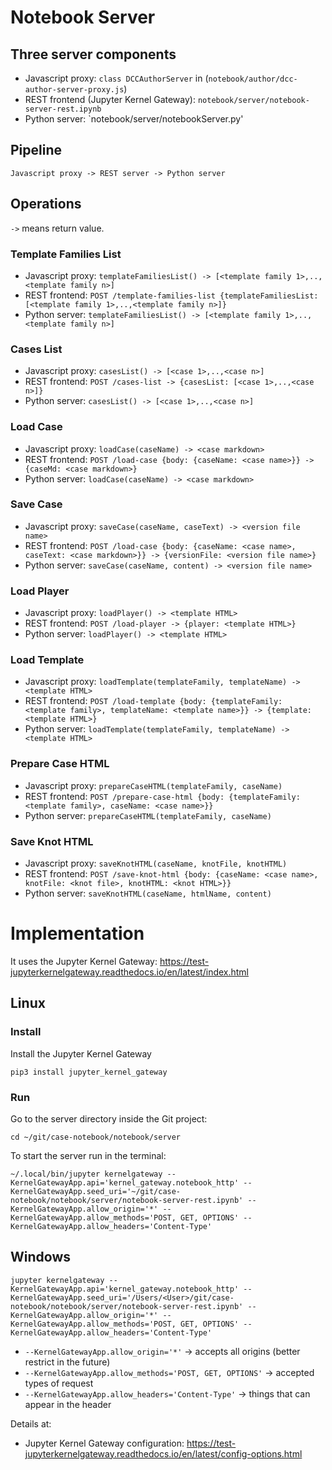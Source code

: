 # Notebook Server

## Three server components
* Javascript proxy: `class DCCAuthorServer` in (`notebook/author/dcc-author-server-proxy.js`)
* REST frontend (Jupyter Kernel Gateway): `notebook/server/notebook-server-rest.ipynb`
* Python server: `notebook/server/notebookServer.py'

## Pipeline
~~~~
Javascript proxy -> REST server -> Python server 
~~~~

## Operations

`->` means return value.

### Template Families List
* Javascript proxy: `templateFamiliesList() -> [<template family 1>,..,<template family n>]`
* REST frontend: `POST /template-families-list {templateFamiliesList: [<template family 1>,..,<template family n>]}`
* Python server: `templateFamiliesList() -> [<template family 1>,..,<template family n>]`

### Cases List
* Javascript proxy: `casesList() -> [<case 1>,..,<case n>]`
* REST frontend: `POST /cases-list -> {casesList: [<case 1>,..,<case n>]}`
* Python server: `casesList() -> [<case 1>,..,<case n>]`

### Load Case
* Javascript proxy: `loadCase(caseName) -> <case markdown>`
* REST frontend: `POST /load-case {body: {caseName: <case name>}} -> {caseMd: <case markdown>}`
* Python server: `loadCase(caseName) -> <case markdown>`

### Save Case
* Javascript proxy: `saveCase(caseName, caseText) -> <version file name>`
* REST frontend: `POST /load-case {body: {caseName: <case name>, caseText: <case markdown>}} -> {versionFile: <version file name>}`
* Python server: `saveCase(caseName, content) -> <version file name>`

### Load Player
* Javascript proxy: `loadPlayer() -> <template HTML>`
* REST frontend: `POST /load-player -> {player: <template HTML>}`
* Python server: `loadPlayer() -> <template HTML>`

### Load Template
* Javascript proxy: `loadTemplate(templateFamily, templateName) -> <template HTML>`
* REST frontend: `POST /load-template {body: {templateFamily: <template family>, templateName: <template name>}} -> {template: <template HTML>}`
* Python server: `loadTemplate(templateFamily, templateName) -> <template HTML>`

### Prepare Case HTML
* Javascript proxy: `prepareCaseHTML(templateFamily, caseName)`
* REST frontend: `POST /prepare-case-html {body: {templateFamily: <template family>, caseName: <case name>}}`
* Python server: `prepareCaseHTML(templateFamily, caseName)`

### Save Knot HTML
* Javascript proxy: `saveKnotHTML(caseName, knotFile, knotHTML)`
* REST frontend: `POST /save-knot-html {body: {caseName: <case name>, knotFile: <knot file>, knotHTML: <knot HTML>}}`
* Python server: `saveKnotHTML(caseName, htmlName, content)`


# Implementation
It uses the Jupyter Kernel Gateway: https://test-jupyterkernelgateway.readthedocs.io/en/latest/index.html

## Linux

### Install

Install the Jupyter Kernel Gateway
~~~~
pip3 install jupyter_kernel_gateway
~~~~

### Run

Go to the server directory inside the Git project:
~~~~
cd ~/git/case-notebook/notebook/server
~~~~

To start the server run in the terminal:
~~~~
~/.local/bin/jupyter kernelgateway --KernelGatewayApp.api='kernel_gateway.notebook_http' --KernelGatewayApp.seed_uri='~/git/case-notebook/notebook/server/notebook-server-rest.ipynb' --KernelGatewayApp.allow_origin='*' --KernelGatewayApp.allow_methods='POST, GET, OPTIONS' --KernelGatewayApp.allow_headers='Content-Type'
~~~~

## Windows
~~~~
jupyter kernelgateway --KernelGatewayApp.api='kernel_gateway.notebook_http' --KernelGatewayApp.seed_uri='/Users/<User>/git/case-notebook/notebook/server/notebook-server-rest.ipynb' --KernelGatewayApp.allow_origin='*' --KernelGatewayApp.allow_methods='POST, GET, OPTIONS' --KernelGatewayApp.allow_headers='Content-Type'
~~~~

* `--KernelGatewayApp.allow_origin='*'` -> accepts all origins (better restrict in the future)
* `--KernelGatewayApp.allow_methods='POST, GET, OPTIONS'` -> accepted types of request
* `--KernelGatewayApp.allow_headers='Content-Type'` -> things that can appear in the header

Details at:

* Jupyter Kernel Gateway configuration: https://test-jupyterkernelgateway.readthedocs.io/en/latest/config-options.html
